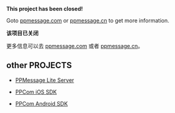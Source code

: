 
<strong> This project has been closed! </strong>

Goto [ppmessage.com](https://ppmessage.com) or [ppmessage.cn](https://ppmessage.cn) to get more information.

<strong> 该项目已关闭 </strong>

更多信息可以去 [ppmessage.com](https://ppmessage.com) 或者 [ppmessage.cn](https://ppmessage.cn)。

## other PROJECTS

* [PPMessage Lite Server](https://github.com/PPMESSAGE/ppmessage-lite-server)

* [PPCom iOS SDK](https://github.com/PPMESSAGE/ppcom-ios-sdk)

* [PPCom Android SDK](https://github.com/PPMESSAGE/ppcom-android-sdk)
